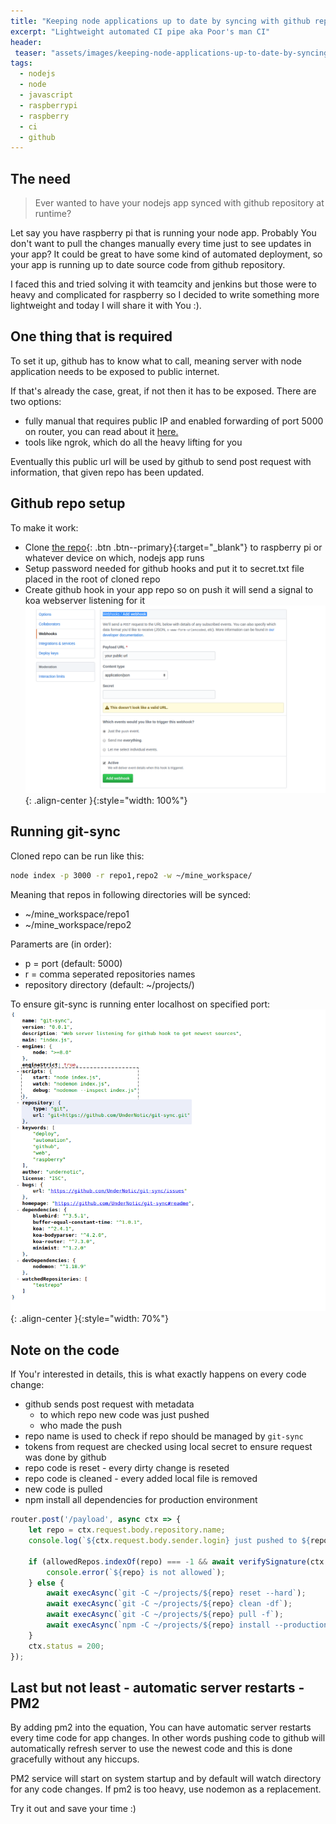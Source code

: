 ```yaml
---
title: "Keeping node applications up to date by syncing with github repo"
excerpt: "Lightweight automated CI pipe aka Poor's man CI"
header:
 teaser: "assets/images/keeping-node-applications-up-to-date-by-syncing-with-github-repo/teaser.png"
tags:
  - nodejs
  - node
  - javascript
  - raspberrypi
  - raspberry
  - ci
  - github
--- 
```


## The need

> Ever wanted to have your nodejs app synced with github repository at runtime?

Let say you have raspberry pi that is running your node app.
Probably You don't want to pull the changes manually every time just to see updates in your app? It could be great to have some kind of automated deployment, so your app is running up to date source code from github repository.
  
I faced this and tried solving it with teamcity and jenkins but those were to heavy and complicated for raspberry so I decided to write something more lightweight and today I will share it with You :).

## One thing that is required

To set it up, github has to know what to call, meaning server with node application needs to be exposed to public internet.

If that's already the case, great, if not then it has to be exposed.
There are two options:
- fully manual that requires public IP and enabled forwarding of port 5000 on router, you can read about it [here.](https://deaddesk.top/exposing-local-server-to-the-public-internet/)
- tools like ngrok, which do all the heavy lifting for you

Eventually this public url will be used by github to send post request with information, that given repo has been updated.

## Github repo setup

To make it work:
- Clone [the repo](https://github.com/UnderNotic/auto-deploy-raspberrypi){: .btn .btn--primary}{:target="_blank"} to raspberry pi or whatever device on which, nodejs app runs
- Setup password needed for github hooks and put it to secret.txt file placed in the root of cloned repo
- Create github hook in your app repo so on push it will send a signal to koa webserver listening for it
![image-center](/assets/images/keeping-node-applications-up-to-date-by-syncing-with-github-repo/webhook.png){: .align-center }{:style="width: 100%"}

## Running git-sync

Cloned repo can be run like this:
```bash
node index -p 3000 -r repo1,repo2 -w ~/mine_workspace/
```
Meaning that repos in following directories will be synced:
- ~/mine_workspace/repo1
- ~/mine_workspace/repo2

Paramerts are (in order):
- p = port (default: 5000)
- r = comma seperated repositories names
- repository directory (default: ~/projects/)

To ensure git-sync is running enter localhost on specified port:
![image-center](/assets/images/keeping-node-applications-up-to-date-by-syncing-with-github-repo/package.png){: .align-center }{:style="width: 70%"}

## Note on the code

If You'r interested in details, this is what exactly happens on every code change:
- github sends post request with metadata
    - to which repo new code was just pushed
    - who made the push
- repo name is used to check if repo should be managed by `git-sync`
- tokens from request are checked using local secret to ensure request was done by github
- repo code is reset - every dirty change is reseted
- repo code is cleaned - every added local file is removed
- new code is pulled
- npm install all dependencies for production environment

```javascript
router.post('/payload', async ctx => {
    let repo = ctx.request.body.repository.name;
    console.log(`${ctx.request.body.sender.login} just pushed to ${repo}`);

    if (allowedRepos.indexOf(repo) === -1 && await verifySignature(ctx.request, secretTokenPromise)) {
        console.error(`${repo} is not allowed`);
    } else {
        await execAsync(`git -C ~/projects/${repo} reset --hard`);
        await execAsync(`git -C ~/projects/${repo} clean -df`);
        await execAsync(`git -C ~/projects/${repo} pull -f`);
        await execAsync(`npm -C ~/projects/${repo} install --production`);
    }
    ctx.status = 200;
});
```

## Last but not least - automatic server restarts - PM2

By adding pm2 into the equation, You can have automatic server restarts every time code for app changes. In other words pushing code to github will automatically refresh server to use the newest code and this is done gracefully without any hiccups.

PM2 service will start on system startup and by default will watch directory for any code changes.
If pm2 is too heavy, use nodemon as a replacement.

Try it out and save your time :)
